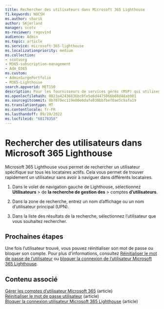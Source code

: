 ```yaml
---
title: Rechercher des utilisateurs dans Microsoft 365 Lighthouse
f1.keywords: NOCSH
ms.author: sharik
author: SKjerland
manager: scotv
ms-reviewer: ragovind
audience: Admin
ms.topic: article
ms.service: microsoft-365-lighthouse
ms.localizationpriority: medium
ms.collection:
- scotvorg
- M365-subscription-management
- Adm_O365
ms.custom:
- AdminSurgePortfolio
- M365-Lighthouse
search.appverid: MET150
description: Pour les fournisseurs de services gérés (MSP) qui utilisent Microsoft 365 Lighthouse, découvrez comment rechercher des utilisateurs.
ms.openlocfilehash: 0823a42436836bc0fe5e6d4475066b68d48ab901
ms.sourcegitcommit: 0b7070ec119e00e0dafe030bbfbef0ae5c9afa19
ms.translationtype: MT
ms.contentlocale: fr-FR
ms.lasthandoff: 09/29/2022
ms.locfileid: "68178358"
---
```

# <a name="search-for-users-in-microsoft-365-lighthouse"></a>Rechercher des utilisateurs dans Microsoft 365 Lighthouse

Microsoft 365 Lighthouse vous permet de rechercher un utilisateur spécifique sur tous les locataires actifs. Cela vous permet de trouver rapidement un utilisateur sans avoir à naviguer dans différents locataires.

1. Dans le volet de navigation gauche de Lighthouse, sélectionnez **Utilisateurs** >  de **la recherche de gestion des** >  comptes **d’utilisateurs**.

2. Dans la zone de recherche, entrez un nom d’affichage ou un nom d’utilisateur principal (UPN).

3. Dans la liste des résultats de la recherche, sélectionnez l’utilisateur que vous souhaitez rechercher.

## <a name="next-steps"></a>Prochaines étapes

Une fois l’utilisateur trouvé, vous pouvez réinitialiser son mot de passe ou bloquer son compte. Pour plus d’informations, consultez [Réinitialiser le mot de passe de l’utilisateur](m365-lighthouse-reset-user-password.md) ou [bloquer la connexion de l’utilisateur Microsoft 365 Lighthouse](m365-lighthouse-block-user-signin.md).

## <a name="related-content"></a>Contenu associé

[Gérer les comptes d’utilisateur Microsoft 365](../enterprise/manage-microsoft-365-accounts.md) (article)\
[Réinitialiser le mot de passe utilisateur](m365-lighthouse-reset-user-password.md) (article)\
[Bloquer la connexion utilisateur Microsoft 365 Lighthouse](m365-lighthouse-block-user-signin.md) (article)
